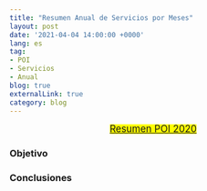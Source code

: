 ```yaml
---
title: "Resumen Anual de Servicios por Meses"
layout: post
date: '2021-04-04 14:00:00 +0000'
lang: es
tag:
- POI
- Servicios
- Anual
blog: true
externalLink: true
category: blog
---
```


<p align="center"> 
<mark>
<a href="https://public.tableau.com/profile/cite.textil.cam.lidos.cusco#!/vizhome/mediamovil/Dashboard1"><big>Resumen POI 2020</big> </a>
</mark>
</p>

<h3>Objetivo</h3>

<h3>Conclusiones</h3>